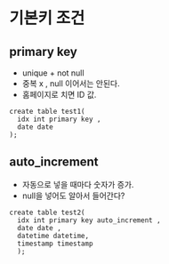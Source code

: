 # 기본키 조건
## primary key 
- unique + not null 
- 중복 x , null 이어서는 안된다. 
- 홈페이지로 치면 ID 값. 

```
create table test1(
  idx int primary key , 
  date date 
); 
```

## auto_increment 
- 자동으로 넣을 때마다 숫자가 증가. 
- null을 넣어도 알아서 들어간다? 

```
create table test2(
  idx int primary key auto_increment , 
  date date , 
  datetime datetime, 
  timestamp timestamp 
  ); 
```



